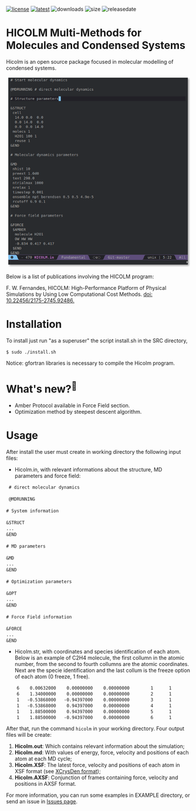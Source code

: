 [![license](https://img.shields.io/github/license/flavianowilliams/HICOLM?style=plastic)](https://github.com/flavianowilliams/HICOLM/blob/master/LICENSE)
[![latest](https://img.shields.io/github/v/release/flavianowilliams/HICOLM?style=plastic)](https://github.com/flavianowilliams/HICOLM/releases/latest)
![downloads](https://img.shields.io/github/downloads/flavianowilliams/HICOLM/total?style=plastic)
![size](https://img.shields.io/github/repo-size/flavianowilliams/HICOLM?color=yellow&style=plastic)
![releasedate](https://img.shields.io/github/release-date-pre/flavianowilliams/HICOLM?color=brown&style=plastic)

# HICOLM Multi-Methods for Molecules and Condensed Systems

Hicolm is an open source package focused in molecular modelling of condensed systems.

<p align="center">
    <img width=500 height=auto src=DOCS/pictures/input_file.png>
</p>

Below is a list of publications involving the HICOLM program:
<p>F. W. Fernandes, HICOLM: High-Performance Platform of Physical Simulations by Using Low Computational Cost Methods. <a href="https://seer.ufrgs.br/rita/article/view/RITA_VOL26_NR3_90">doi: 10.22456/2175-2745.92486.</a></p>

# Installation

To install just run "as a superuser" the script install.sh in the SRC directory,

```
$ sudo ./install.sh
```

Notice: gfortran libraries is necessary to compile the Hicolm program.

# What's new?<sup>:star2:</sup>

* Amber Protocol available in Force Field section.
* Optimization method by steepest descent algorithm.

# Usage

After install the user must create in working directory the following input files:

* Hicolm.in, with relevant informations about the structure, MD parameters and force field:

```
 # direct molecular dynamics
 
 @MDRUNNING

# System information

&STRUCT    
...
&END

# MD parameters

&MD
...
&END

# Optimization parameters

&OPT
...
&END

# Force Field information

&FORCE
...
&END
```

* Hicolm.str, with coordinates and species identification of each atom. Below is an example of C2H4 molecule, the first collumn in the atomic number, from the second to fourth collumns are the atomic coordinates. Next are the specie identification and the last collum is the freeze option of each atom (0 freeze, 1 free).

```
    6    0.00632000    0.00000000    0.00000000        1      1
    6    1.34000000    0.00000000    0.00000000        2      1
    1   -0.53868000   -0.94397000    0.00000000        3      1
    1   -0.53868000    0.94397000    0.00000000        4      1
    1    1.88500000    0.94397000    0.00000000        5      1
    1    1.88500000   -0.94397000    0.00000000        6      1
```

After that, run the command `hicolm` in your working directory. Four output files will be create:

1. **Hicolm.out**: Which contains relevant information about the simulation;
2. **Hicolm.md**: With values of energy, force, velocity and positions of each atom at each MD cycle;
3. **Hicolm.XSF**: The latest force, velocity and positions of each atom in XSF format (see [XCrysDen format](http://www.xcrysden.org/doc/XSF.html));
4. **Hicolm.AXSF**: Conjunction of frames containing force, velocity and positions in AXSF format.

For more information, you can run some examples in EXAMPLE directory, or send an issue in [Issues page](https://github.com/flavianowilliams/HICOLM/issues).